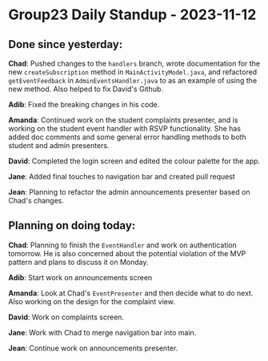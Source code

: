 # Group23 Daily Standup - 2023-11-12

## Done since yesterday:

**Chad**: Pushed changes to the `handlers` branch, wrote documentation for the new `createSubscription` method in `MainActivityModel.java`, and refactored `getEventFeedback` in `AdminEventsHandler.java` to as an example of using the new method. Also helped to fix David's Github.

**Adib**: Fixed the breaking changes in his code.

**Amanda**: Continued work on the student complaints presenter, and is working on the student event handler with RSVP functionality. She has added doc comments and some general error handling methods to both student and admin presenters.

**David**: Completed the login screen and edited the colour palette for the app.

**Jane**: Added final touches to navigation bar and created pull request

**Jean**: Planning to refactor the admin announcements presenter based on Chad's changes.

## Planning on doing today:

**Chad**: Planning to finish the `EventHandler` and work on authentication tomorrow. He is also concerned about the potential violation of the MVP pattern and plans to discuss it on Monday.

**Adib**: Start work on announcements screen

**Amanda**: Look at Chad's `EventPresenter` and then decide what to do next. Also working on the design for the complaint view.

**David**: Work on complaints screen.

**Jane**: Work with Chad to merge navigation bar into main.

**Jean**: Continue work on announcements presenter.
